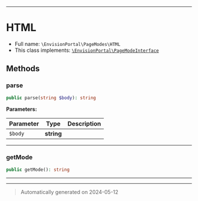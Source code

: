 ***

# HTML





* Full name: `\EnvisionPortal\PageModes\HTML`
* This class implements:
[`\EnvisionPortal\PageModeInterface`](../PageModeInterface.md)




## Methods


### parse



```php
public parse(string $body): string
```








**Parameters:**

| Parameter | Type | Description |
|-----------|------|-------------|
| `$body` | **string** |  |





***

### getMode



```php
public getMode(): string
```












***


***
> Automatically generated on 2024-05-12
